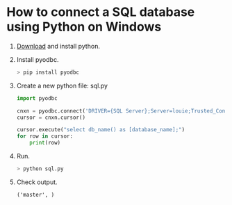 # How to connect a SQL database using Python on Windows

1. [Download](https://www.python.org/downloads/) and install python.

2. Install pyodbc.
    ```python
    > pip install pyodbc
    ```

3. Create a new python file: sql.py
    ```python
    import pyodbc 

    cnxn = pyodbc.connect('DRIVER={SQL Server};Server=louie;Trusted_Connection=yes;')
    cursor = cnxn.cursor()

    cursor.execute("select db_name() as [database_name];") 
    for row in cursor:
        print(row)
    ```
    
4. Run.
    ```python
    > python sql.py
    ```
    
5. Check output.    
    ```
    ('master', )
    ```
